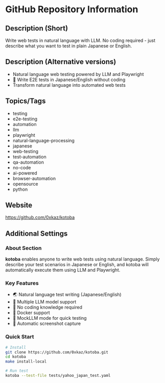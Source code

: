 # GitHub Repository Information

## Description (Short)
Write web tests in natural language with LLM. No coding required - just describe what you want to test in plain Japanese or English.

## Description (Alternative versions)
- Natural language web testing powered by LLM and Playwright
- 🗾 Write E2E tests in Japanese/English without coding
- Transform natural language into automated web tests

## Topics/Tags
- testing
- e2e-testing
- automation
- llm
- playwright
- natural-language-processing
- japanese
- web-testing
- test-automation
- qa-automation
- no-code
- ai-powered
- browser-automation
- opensource
- python

## Website
https://github.com/0xkaz/kotoba

## Additional Settings

### About Section
**kotoba** enables anyone to write web tests using natural language. Simply describe your test scenarios in Japanese or English, and kotoba will automatically execute them using LLM and Playwright.

### Key Features
- 🌏 Natural language test writing (Japanese/English)
- 🤖 Multiple LLM model support
- 🎯 No coding knowledge required
- 🐳 Docker support
- 🚀 MockLLM mode for quick testing
- 📸 Automatic screenshot capture

### Quick Start
```bash
# Install
git clone https://github.com/0xkaz/kotoba.git
cd kotoba
make install-local

# Run test
kotoba --test-file tests/yahoo_japan_test.yaml
```